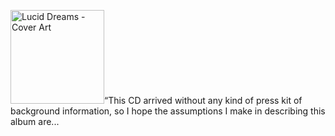 <p/><img src="http://arturomayorga.com/site/wp-content/uploads/2012/05/183-6794075-6600956-150x150.jpg" alt="Lucid Dreams - Cover Art" title="Lucid Dreams - Cover Art" class="alignleft size-thumbnail wp-image-393" height="150" width="150">“This CD arrived without any kind of press kit of background information, so I hope the assumptions I make in describing this album are...
